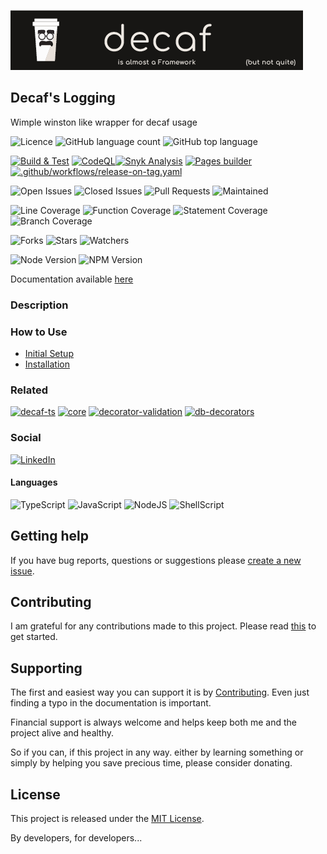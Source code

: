 ![Banner](./workdocs/assets/Banner.png)

## Decaf's Logging

Wimple winston like wrapper for decaf usage



![Licence](https://img.shields.io/github/license/decaf-ts/logging.svg?style=plastic)
![GitHub language count](https://img.shields.io/github/languages/count/decaf-ts/logging?style=plastic)
![GitHub top language](https://img.shields.io/github/languages/top/decaf-ts/logging?style=plastic)

[![Build & Test](https://github.com/decaf-ts/logging/actions/workflows/nodejs-build-prod.yaml/badge.svg)](https://github.com/decaf-ts/logging/actions/workflows/nodejs-build-prod.yaml)
[![CodeQL](https://github.com/decaf-ts/logging/actions/workflows/codeql-analysis.yml/badge.svg)](https://github.com/decaf-ts/logging/actions/workflows/codeql-analysis.yml)[![Snyk Analysis](https://github.com/decaf-ts/logging/actions/workflows/snyk-analysis.yaml/badge.svg)](https://github.com/decaf-ts/logging/actions/workflows/snyk-analysis.yaml)
[![Pages builder](https://github.com/decaf-ts/logging/actions/workflows/pages.yaml/badge.svg)](https://github.com/decaf-ts/logging/actions/workflows/pages.yaml)
[![.github/workflows/release-on-tag.yaml](https://github.com/decaf-ts/logging/actions/workflows/release-on-tag.yaml/badge.svg?event=release)](https://github.com/decaf-ts/logging/actions/workflows/release-on-tag.yaml)

![Open Issues](https://img.shields.io/github/issues/decaf-ts/logging.svg)
![Closed Issues](https://img.shields.io/github/issues-closed/decaf-ts/logging.svg)
![Pull Requests](https://img.shields.io/github/issues-pr-closed/decaf-ts/logging.svg)
![Maintained](https://img.shields.io/badge/Maintained%3F-yes-green.svg)

![Line Coverage](workdocs/reports/coverage/badge-lines.svg)
![Function Coverage](workdocs/reports/coverage/badge-functions.svg)
![Statement Coverage](workdocs/reports/coverage/badge-statements.svg)
![Branch Coverage](workdocs/reports/coverage/badge-branches.svg)


![Forks](https://img.shields.io/github/forks/decaf-ts/logging.svg)
![Stars](https://img.shields.io/github/stars/decaf-ts/logging.svg)
![Watchers](https://img.shields.io/github/watchers/decaf-ts/logging.svg)

![Node Version](https://img.shields.io/badge/dynamic/json.svg?url=https%3A%2F%2Fraw.githubusercontent.com%2Fbadges%2Fshields%2Fmaster%2Fpackage.json&label=Node&query=$.engines.node&colorB=blue)
![NPM Version](https://img.shields.io/badge/dynamic/json.svg?url=https%3A%2F%2Fraw.githubusercontent.com%2Fbadges%2Fshields%2Fmaster%2Fpackage.json&label=NPM&query=$.engines.npm&colorB=purple)

Documentation available [here](https://decaf-ts.github.io/logging/)

### Description



### How to Use

- [Initial Setup](./tutorials/For%20Developers.md#_initial-setup_)
- [Installation](./tutorials/For%20Developers.md#installation)




### Related

[![decaf-ts](https://github-readme-stats.vercel.app/api/pin/?username=decaf-ts&repo=decaf-ts)](https://github.com/decaf-ts/decaf-ts)
[![core](https://github-readme-stats.vercel.app/api/pin/?username=decaf-ts&repo=core)](https://github.com/decaf-ts/core)
[![decorator-validation](https://github-readme-stats.vercel.app/api/pin/?username=decaf-ts&repo=decorator-validation)](https://github.com/decaf-ts/decorator-validation)
[![db-decorators](https://github-readme-stats.vercel.app/api/pin/?username=decaf-ts&repo=db-decorators)](https://github.com/decaf-ts/db-decorators)


### Social

[![LinkedIn](https://img.shields.io/badge/LinkedIn-0077B5?style=for-the-badge&logo=linkedin&logoColor=white)](https://www.linkedin.com/in/decaf-ts/)




#### Languages

![TypeScript](https://img.shields.io/badge/TypeScript-007ACC?style=for-the-badge&logo=typescript&logoColor=white)
![JavaScript](https://img.shields.io/badge/JavaScript-F7DF1E?style=for-the-badge&logo=javascript&logoColor=black)
![NodeJS](https://img.shields.io/badge/Node.js-43853D?style=for-the-badge&logo=node.js&logoColor=white)
![ShellScript](https://img.shields.io/badge/Shell_Script-121011?style=for-the-badge&logo=gnu-bash&logoColor=white)

## Getting help

If you have bug reports, questions or suggestions please [create a new issue](https://github.com/decaf-ts/ts-workspace/issues/new/choose).

## Contributing

I am grateful for any contributions made to this project. Please read [this](./workdocs/98-Contributing.md) to get started.

## Supporting

The first and easiest way you can support it is by [Contributing](./workdocs/98-Contributing.md). Even just finding a typo in the documentation is important.

Financial support is always welcome and helps keep both me and the project alive and healthy.

So if you can, if this project in any way. either by learning something or simply by helping you save precious time, please consider donating.

## License

This project is released under the [MIT License](./LICENSE.md).

By developers, for developers...